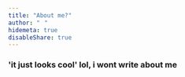 ```yaml
---
title: "About me?"
author: "⠀"
hidemeta: true
disableShare: true
---
```

### 'it just looks cool' lol, i wont write about me